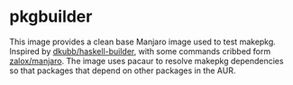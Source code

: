 # pkgbuilder

This image provides a clean base Manjaro image used to test makepkg. Inspired by [dkubb/haskell-builder](https://github.com/dkubb/haskell-builder), with some commands cribbed form [zalox/manjaro](https://hub.docker.com/r/zalox/manjaro/). The image uses pacaur to resolve makepkg dependencies so that packages that depend on other packages in the AUR.
